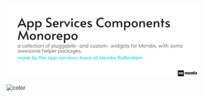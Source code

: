 <!-- ## App Services Cover Page -->

<img src="_media/ASCM-Logov2.png" alt="drawing" width="900"/>
<!-- background color -->

![color](#fff)

